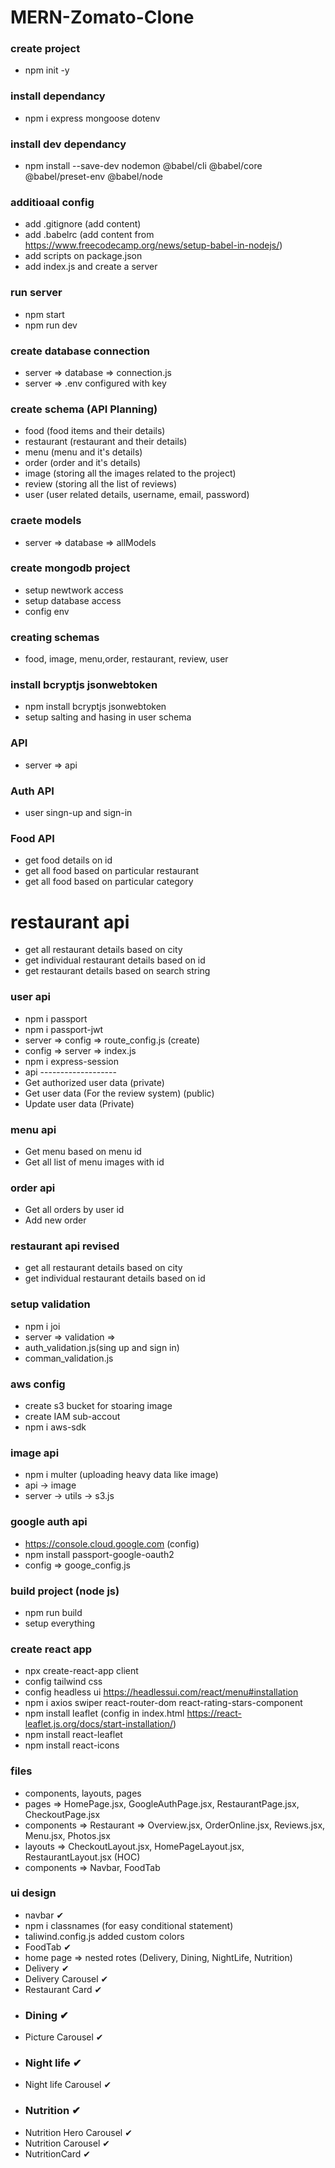 # MERN-Zomato-Clone
### create project
- npm init -y
### install dependancy
- npm i express mongoose dotenv
### install dev dependancy
- npm install --save-dev nodemon @babel/cli @babel/core @babel/preset-env @babel/node
### additioaal config
- add .gitignore (add content)
- add .babelrc (add content from https://www.freecodecamp.org/news/setup-babel-in-nodejs/)
- add scripts on package.json
- add index.js and create a server
### run server
- npm start
- npm run dev
### create database connection
- server => database => connection.js
- server => .env configured with key
### create schema (API Planning)
- food (food items and their details)
- restaurant (restaurant and their details)
- menu (menu and it's details)
- order (order and it's details)
- image (storing all the images related to the project)
- review (storing all the list of reviews)
- user (user related details, username, email, password)
### craete models
- server => database => allModels
### create mongodb project
- setup newtwork access
- setup database access
- config env
### creating schemas
- food, image, menu,order, restaurant, review, user
### install bcryptjs jsonwebtoken
- npm install bcryptjs jsonwebtoken
- setup salting and hasing in user schema
### API
- server => api
### Auth API
- user singn-up and sign-in
### Food API
- get food details on id
- get all food based on particular restaurant
- get all food based on particular category
# restaurant api
- get all restaurant details based on city
- get individual restaurant details based on id
- get restaurant details based on search string
### user api
- npm i passport
- npm i passport-jwt
- server => config => route_config.js (create)
- config => server => index.js
- npm i express-session
- api -------------------
- Get authorized user data (private)
- Get user data (For the review system) (public)
- Update user data (Private)
### menu api
- Get menu based on menu id
- Get all list of menu images with id
### order api
- Get all orders by user id
- Add new order
### restaurant api revised
- get all restaurant details based on city
- get individual restaurant details based on id
### setup validation
- npm i joi
- server => validation =>
- auth_validation.js(sing up and sign in)
- comman_validation.js
### aws config
- create s3 bucket for stoaring image
- create IAM sub-accout 
- npm i aws-sdk
### image api
- npm i multer (uploading heavy data like image)
- api -> image
- server -> utils -> s3.js
### google auth api
- https://console.cloud.google.com (config)
- npm install passport-google-oauth2
- config => googe_config.js
### build project (node js)
- npm run build
- setup everything
### create react app
- npx create-react-app client
- config tailwind css
- config headless ui  https://headlessui.com/react/menu#installation
- npm i axios swiper react-router-dom react-rating-stars-component
- npm install leaflet (config in index.html https://react-leaflet.js.org/docs/start-installation/)
- npm install react-leaflet
- npm install react-icons
### files
- components, layouts, pages
- pages => HomePage.jsx, GoogleAuthPage.jsx, RestaurantPage.jsx, CheckoutPage.jsx
- components => Restaurant => Overview.jsx, OrderOnline.jsx, Reviews.jsx, Menu.jsx, Photos.jsx
- layouts => CheckoutLayout.jsx, HomePageLayout.jsx, RestaurantLayout.jsx  (HOC)
- components => Navbar, FoodTab
### ui design
- navbar ✔
- npm i classnames (for easy conditional statement)
- taliwind.config.js added custom colors
- FoodTab ✔
- home page => nested rotes (Delivery, Dining, NightLife, Nutrition)
- Delivery ✔
- Delivery Carousel ✔
- Restaurant Card ✔
- ### Dining ✔
- Picture Carousel ✔
- ### Night life ✔
- Night life Carousel ✔
- ### Nutrition ✔
- Nutrition Hero Carousel ✔
- Nutrition Carousel ✔
- NutritionCard ✔